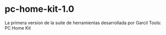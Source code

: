 # pc-home-kit-1.0
La primera version de la suite de herramientas desarrollada por Garcil Tools: PC Home Kit
